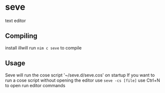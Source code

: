 # seve
text editor

## Compiling
install illwill
run `nim c seve` to compile

## Usage
Seve will run the cose script '~/seve.d/seve.cos' on startup
If you want to run a cose script without opening the editor use `seve -cs [file]`
use Ctrl+N to open run editor commands
